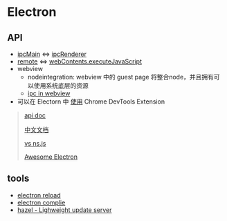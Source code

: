 # Electron

## API

* [ipcMain](https://electron.atom.io/docs/api/ipc-main/) <=> [ipcRenderer](https://electron.atom.io/docs/api/ipc-renderer/)
* [remote](https://electron.atom.io/docs/api/remote/) <=> [webContents.executeJavaScript](https://electron.atom.io/docs/api/web-contents/#contentsexecutejavascriptcode-usergesture-callback)
* webview
  * nodeintegration: webview 中的 guest page 将整合node，并且拥有可以使用系统底层的资源
  * [ipc in webview](https://github.com/electron/electron/blob/master/docs/api/webview-tag.md#event-ipc-message)
* 可以在 Electorn 中 [使用](https://electronjs.org/docs/tutorial/devtools-extension) Chrome DevTools Extension

> [api doc](https://electron.atom.io/docs/api/)
>
> [中文文档](https://github.com/electron/electron/tree/master/docs-translations/zh-CN)
>
> [vs ns.js](https://electron.atom.io/docs/development/atom-shell-vs-node-webkit/)
>
> [Awesome Electron](https://github.com/sindresorhus/awesome-electron)

## tools

* [electron reload](https://github.com/yan-foto/electron-reload)
* [electron complie](https://github.com/electron/electron-compile)
* [hazel - Lighweight update server](https://github.com/zeit/hazel)
